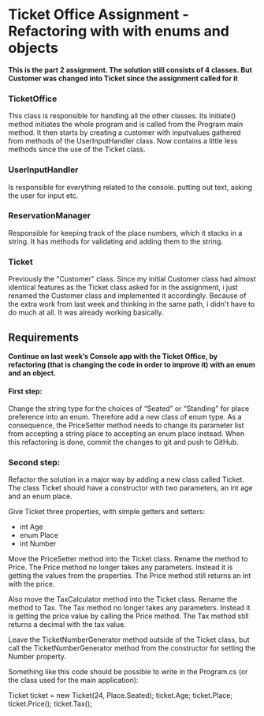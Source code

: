 # Ticket Office Assignment - Refactoring with with enums and objects
**This is the part 2 assignment. The solution still consists of 4 classes. But Customer was changed into Ticket since the assignment called for it**
### TicketOffice
This class is responsible for handling all the other classes. Its Initiate() method initiates the whole program and is called from the Program main method. It then starts by creating a customer with inputvalues gathered from methods of the UserInputHandler class. Now contains a little less methods since the use of the Ticket class.
### UserInputHandler
Is responsible for everything related to the console. putting out text, asking the user for input etc.
### ReservationManager
Responsible for keeping track of the place numbers, which it stacks in a string. It has methods for validating and adding them to the string.
### Ticket
Previously the "Customer" class. Since my initial Customer class had almost identical features as the Ticket class asked for in the assignment, i just renamed the Customer class and implemented it accordingly. Because of the extra work from last week and thinking in the same path, i didn't have to do much at all. It was already working basically.

## Requirements
**Continue on last week’s Console app with the Ticket Office, by
refactoring (that is changing the code in order to improve it)
with an enum and an object.**

#### First step:
Change the string type for the choices of “Seated” or “Standing” for place
preference into an enum. Therefore add a new class of enum type.
As a consequence, the PriceSetter method needs to change its parameter list
from accepting a string place to accepting an enum place instead.
When this refactoring is done, commit the changes to git and push to GitHub.

### Second step:
Refactor the solution in a major way by adding a new class called Ticket.
The class Ticket should have a constructor with two parameters, an int age and
an enum place.

Give Ticket three properties, with simple getters and setters:
* int Age
* enum Place
* int Number

Move the PriceSetter method into the Ticket class. Rename the method to Price.
The Price method no longer takes any parameters. Instead it is getting the
values from the properties. The Price method still returns an int with the price.

Also move the TaxCalculator method into the Ticket class. Rename the method
to Tax. The Tax method no longer takes any parameters. Instead it is getting the
price value by calling the Price method. The Tax method still returns a decimal
with the tax value.

Leave the TicketNumberGenerator method outside of the Ticket class, but call
the TicketNumberGenerator method from the constructor for setting the Number
property.

Something like this code should be possible to write in the Program.cs (or the
class used for the main application):

Ticket ticket = new Ticket(24, Place.Seated);
ticket.Age;
ticket.Place;
ticket.Price();
ticket.Tax();
